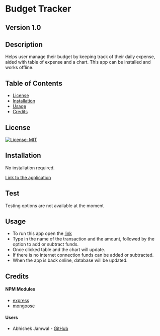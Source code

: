 # Budget Tracker
## Version 1.0
## Description
Helps user manage their budget by keeping track of their daily expense, aided with table of expense and a chart. This app can be installed and works offline.  

## Table of Contents
* [License](#license)
* [Installation](#installation)
* [Usage](#usage)
* [Credits](#credits)

## License
[![License: MIT](https://img.shields.io/badge/License-MIT-yellow.svg)](https://opensource.org/licenses/MIT)

## Installation
No installation required. 

[Link to the application](https://limitless-caverns-12620.herokuapp.com/)

## Test
Testing options are not available at the moment

## Usage
* To run this app open the [link](https://limitless-caverns-12620.herokuapp.com/)
* Type in the name of the transaction and the amount, followed by the option to add or subtract funds. 
* Once clicked table and the chart will update. 
* If there is no internet connection funds can be added or subtracted.
* When the app is back online, database will be updated.

## Credits
#### NPM Modules
* [express](https://www.npmjs.com/package/express)
* [mongoose](https://www.npmjs.com/package/mongoose)

#### Users
* Abhishek Jamwal - [GitHub](https://github.com/jamwalab)